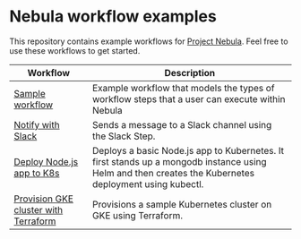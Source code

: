 # Nebula workflow examples  
This repository contains example workflows for [Project Nebula](https://puppet.com/project-nebula). Feel free to use these workflows to get started.

| Workflow      | Description   | 
| ------------- | ------------- |
| [Sample workflow](./sample-workflow)| Example workflow that models the types of workflow steps that a user can execute within Nebula |
| [Notify with Slack](./notify-slack)| Sends a message to a Slack channel using the Slack Step. | 
| [Deploy Node.js app to K8s](./deploy-nodejs-app-to-k8s)| Deploys a basic Node.js app to Kubernetes. It first stands up a mongodb instance using Helm and then creates the Kubernetes deployment using kubectl. |
| [Provision GKE cluster with Terraform](./provision-gke-terraform) | Provisions a sample Kubernetes cluster on GKE using Terraform. | 
